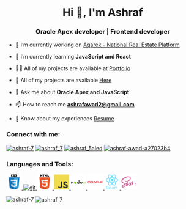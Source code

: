 <h1 align="center">Hi 👋, I'm Ashraf</h1>
<h3 align="center">Oracle Apex developer | Frontend developer</h3>


- 🔭 I’m currently working on [Aqarek - National Real Estate Platform](https://aqarek.com.sa/)

- 🌱 I’m currently learning **JavaScript and React**

- 👨‍💻 All of my projects are available at [Portfolio](https://ashraf-7.github.io/ashraf/)

- 🤝 All of my projects are available [Here](https://github.com/Ashraf-7?tab=repositories)

- 💬 Ask me about **Oracle Apex and JavaScript**

- 📫 How to reach me **ashrafawad2@gmail.com**

- 📄 Know about my experiences [Resume](https://cutt.ly/tFWnEbP)

<h3 align="left">Connect with me:</h3>
<p align="left">
<a href="https://codepen.io/ashraf-7" target="blank"><img align="center" src="https://raw.githubusercontent.com/rahuldkjain/github-profile-readme-generator/master/src/images/icons/Social/codepen.svg" alt="ashraf-7" height="30" width="40" /></a>
<a href="https://dev.to/ashraf_7" target="blank"><img align="center" src="https://dev-to-uploads.s3.amazonaws.com/uploads/logos/resized_logo_UQww2soKuUsjaOGNB38o.png" alt="ashraf_7" height="30" width="40" /></a>
<a href="https://twitter.com/ashraf_5aled" target="blank"><img align="center" src="https://raw.githubusercontent.com/rahuldkjain/github-profile-readme-generator/master/src/images/icons/Social/twitter.svg" alt="ashraf_5aled" height="30" width="40" /></a>
<a href="https://linkedin.com/in/ashraf-awad-a27023b4" target="blank"><img align="center" src="https://raw.githubusercontent.com/rahuldkjain/github-profile-readme-generator/master/src/images/icons/Social/linked-in-alt.svg" alt="ashraf-awad-a27023b4" height="30" width="40" /></a>
</p>

<h3 align="left">Languages and Tools:</h3>
<p align="left"> <a href="https://www.w3schools.com/css/" target="_blank" rel="noreferrer"> <img src="https://raw.githubusercontent.com/devicons/devicon/master/icons/css3/css3-original-wordmark.svg" alt="css3" width="40" height="40"/> </a> <a href="https://git-scm.com/" target="_blank" rel="noreferrer"> <img src="https://www.vectorlogo.zone/logos/git-scm/git-scm-icon.svg" alt="git" width="40" height="40"/> </a> <a href="https://www.w3.org/html/" target="_blank" rel="noreferrer"> <img src="https://raw.githubusercontent.com/devicons/devicon/master/icons/html5/html5-original-wordmark.svg" alt="html5" width="40" height="40"/> </a> <a href="https://developer.mozilla.org/en-US/docs/Web/JavaScript" target="_blank" rel="noreferrer"> <img src="https://raw.githubusercontent.com/devicons/devicon/master/icons/javascript/javascript-original.svg" alt="javascript" width="40" height="40"/> </a> <a href="https://nodejs.org" target="_blank" rel="noreferrer"> <img src="https://raw.githubusercontent.com/devicons/devicon/master/icons/nodejs/nodejs-original-wordmark.svg" alt="nodejs" width="40" height="40"/> </a> <a href="https://www.oracle.com/" target="_blank" rel="noreferrer"> <img src="https://raw.githubusercontent.com/devicons/devicon/master/icons/oracle/oracle-original.svg" alt="oracle" width="40" height="40"/> </a> <a href="https://reactjs.org/" target="_blank" rel="noreferrer"> <img src="https://raw.githubusercontent.com/devicons/devicon/master/icons/react/react-original-wordmark.svg" alt="react" width="40" height="40"/> </a> <a href="https://sass-lang.com" target="_blank" rel="noreferrer"> <img src="https://raw.githubusercontent.com/devicons/devicon/master/icons/sass/sass-original.svg" alt="sass" width="40" height="40"/> </a> </p>

<p><img align="left" src="https://github-readme-stats.vercel.app/api/top-langs?username=ashraf-7&show_icons=true&locale=en&layout=compact" alt="ashraf-7" /></p>

<p display="inline-block" margin-left="10px">&nbsp;<img align="center" src="https://github-readme-stats.vercel.app/api?username=ashraf-7&show_icons=true&locale=en" alt="ashraf-7" /></p>
